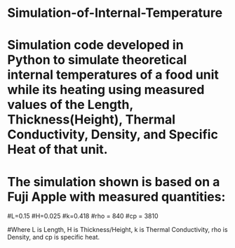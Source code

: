 # Simulation-of-Internal-Temperature

# Simulation code developed in Python to simulate theoretical internal temperatures of a food unit while its heating using measured values of  the Length, Thickness(Height), Thermal Conductivity, Density, and Specific Heat of that unit. 
# The simulation shown is based on a Fuji Apple with measured quantities:
#L=0.15
#H=0.025
#k=0.418
#rho = 840
#cp = 3810

#Where L is Length, H is Thickness/Height, k is Thermal Conductivity, rho is Density, and cp is specific heat.
